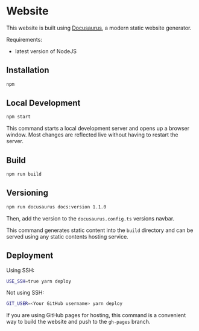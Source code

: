 # Website

This website is built using [Docusaurus](https://docusaurus.io/), a modern static website generator.

Requirements:
- latest version of NodeJS

## Installation

```bash
npm
```

## Local Development

```bash
npm start
```

This command starts a local development server and opens up a browser window. Most changes are reflected live without having to restart the server.

## Build

```bash
npm run build
```

## Versioning 

```bash
npm run docusaurus docs:version 1.1.0
```

Then, add the version to the `docusaurus.config.ts` versions navbar.

This command generates static content into the `build` directory and can be served using any static contents hosting service.

## Deployment

Using SSH:

```bash
USE_SSH=true yarn deploy
```

Not using SSH:

```bash
GIT_USER=<Your GitHub username> yarn deploy
```

If you are using GitHub pages for hosting, this command is a convenient way to build the website and push to the `gh-pages` branch.
